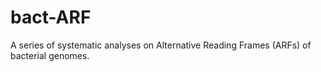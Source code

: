# bact-ARF

A series of systematic analyses on Alternative Reading Frames (ARFs) of bacterial genomes.

